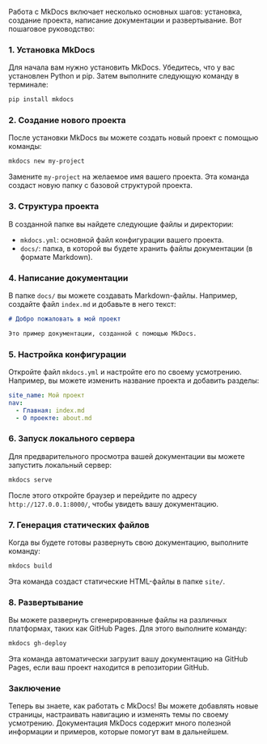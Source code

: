 Работа с MkDocs включает несколько основных шагов: установка, создание проекта, написание документации и развертывание. Вот пошаговое руководство:

### 1. Установка MkDocs

Для начала вам нужно установить MkDocs. Убедитесь, что у вас установлен Python и pip. 
Затем выполните следующую команду в терминале:

```bash
pip install mkdocs
```

### 2. Создание нового проекта

После установки MkDocs вы можете создать новый проект с помощью команды:

```bash
mkdocs new my-project
```

Замените `my-project` на желаемое имя вашего проекта. 
Эта команда создаст новую папку с базовой структурой проекта.

### 3. Структура проекта

В созданной папке вы найдете следующие файлы и директории:

- `mkdocs.yml`: основной файл конфигурации вашего проекта.
- `docs/`: папка, в которой вы будете хранить файлы документации (в формате Markdown).

### 4. Написание документации

В папке `docs/` вы можете создавать Markdown-файлы. 
Например, создайте файл `index.md` и добавьте в него текст:

```markdown
# Добро пожаловать в мой проект

Это пример документации, созданной с помощью MkDocs.
```

### 5. Настройка конфигурации

Откройте файл `mkdocs.yml` и настройте его по своему усмотрению. 
Например, вы можете изменить название проекта и добавить разделы:

```yaml
site_name: Мой проект
nav:
  - Главная: index.md
  - О проекте: about.md
```

### 6. Запуск локального сервера

Для предварительного просмотра вашей документации вы можете запустить локальный сервер:

```bash
mkdocs serve
```

После этого откройте браузер и перейдите по адресу `http://127.0.0.1:8000/`, чтобы увидеть вашу документацию.

### 7. Генерация статических файлов

Когда вы будете готовы развернуть свою документацию, выполните команду:

```bash
mkdocs build
```

Эта команда создаст статические HTML-файлы в папке `site/`.

### 8. Развертывание

Вы можете развернуть сгенерированные файлы на различных платформах, таких как GitHub Pages. 
Для этого выполните команду:

```bash
mkdocs gh-deploy
```

Эта команда автоматически загрузит вашу документацию на GitHub Pages, 
если ваш проект находится в репозитории GitHub.

### Заключение

Теперь вы знаете, как работать с MkDocs! Вы можете добавлять новые страницы, настраивать навигацию и изменять темы по своему усмотрению. Документация MkDocs содержит много полезной информации и примеров, которые помогут вам в дальнейшем.
